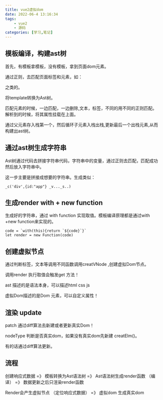 ```yaml
---
title: vue2虚拟dom
date: 2022-06-4 13:16:34
tags:
    - vue2
    - 源码
categories: [学习,笔记]
---
```


## 模板编译，构建ast树

首先，有模板拿模板，没有模板，拿到页面dom元素。

<!-- more -->

通过正则，去匹配页面标签和元素，如： <div></div>之类的。

将template转换为Ast树。

匹配元素的时候，一边匹配，一边删除,文本，标签，不同的用不同的正则匹配。解析到的时候，将其属性挂载在上面。

通过父元素存入栈第一个，然后循环子元素入栈出栈,更新最后一个出栈元素,从而构建出ast树。


## 通过ast树生成字符串

Ast树通过代码去拼接字符串代码，字符串中的变量，通过正则去匹配，匹配成功然后放入字符串中。

这一步主要是拼接成想要的字符串。生成类似：

```
_c('div',{id:"app"} _v..._s..)
```

## 生成render with + new function

生成好的字符串，通过 with function 实现取值。模板编译原理都是通过with +new function来实现的。

```
code = `with(this){return `${code}`}`
let render = new Function(code)

```

## 创建虚拟节点

通过判断标签，文本等调用不同函数调用creatVNode ,创建虚拟Dom节点。

调用render 执行取值会触发get 方法！

ast 描述的是语法本身，可以描述html css js 

虚拟Dom描述的是Dom 元素，可以自定义属性！



## 渲染 update

patch 通过diff算法去新建或者更新真实Dom！

nodeType 判断是否真实dom，如果没有真实dom先新建 creatElm()。

有的话通过diff算法更新。


## 流程

创建响应式数据 =》 模板转换为Ast语法树 =》 Ast语法树生成render函数 （编译） =》 数据更新之后只渲染render函数 

Render会产生虚拟节点 （定位响应式数据） =》 虚拟dom 生成真实dom